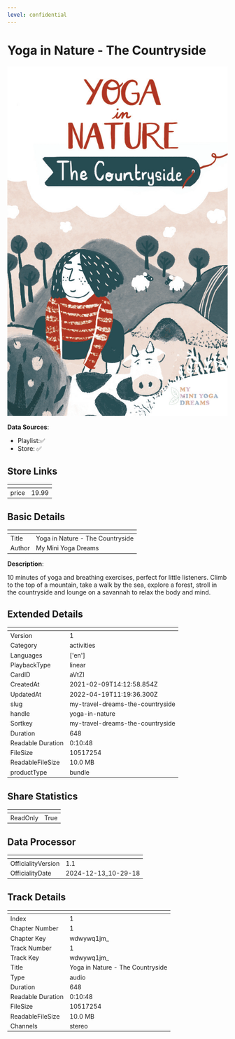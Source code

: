```yaml
---
level: confidential
---
```

# Yoga in Nature - The Countryside

![card_[aVtZl].png](../../img/cards/card_[aVtZl].png)

**Data Sources**: 

- Playlist:✅
- Store: ✅


## Store Links

| <!-- --> | <!-- --> |
| - | - |
| price | 19.99 |


## Basic Details

| <!-- --> | <!-- --> |
| - | - |
| Title | Yoga in Nature - The Countryside |
| Author | My Mini Yoga Dreams |

**Description**:

10 minutes of yoga and breathing exercises, perfect for little listeners. Climb to the top of a mountain, take a walk by the sea, explore a forest, stroll in the countryside and lounge on a savannah to relax the body and mind.


## Extended Details

| <!-- --> | <!-- --> |
| - | - |
| Version | 1 |
| Category | activities |
| Languages | ['en'] |
| PlaybackType | linear |
| CardID | aVtZl |
| CreatedAt | 2021-02-09T14:12:58.854Z |
| UpdatedAt | 2022-04-19T11:19:36.300Z |
| slug | my-travel-dreams-the-countryside |
| handle | yoga-in-nature |
| Sortkey | my-travel-dreams-the-countryside |
| Duration | 648 |
| Readable Duration | 0:10:48 |
| FileSize | 10517254 |
| ReadableFileSize | 10.0 MB |
| productType | bundle |


## Share Statistics

| <!-- --> | <!-- --> |
| - | - |
| ReadOnly | True |


## Data Processor

| <!-- --> | <!-- --> |
| - | - |
| OfficialityVersion | 1.1
| OfficialityDate | 2024-12-13_10-29-18


## Track Details

| <!-- --> | <!-- --> |
| - | - |
| Index | 1 |
| Chapter Number | 1 |
| Chapter Key | wdwywq1jm_ |
| Track Number | 1 |
| Track Key | wdwywq1jm_ |
| Title | Yoga in Nature - The Countryside  |
| Type | audio |
| Duration | 648 |
| Readable Duration | 0:10:48 |
| FileSize | 10517254 |
| ReadableFileSize | 10.0 MB |
| Channels | stereo |

